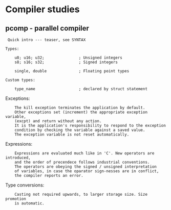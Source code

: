 # Compiler studies

## pcomp - parallel compiler

     Quick intro --- teaser, see SYNTAX

 	Types:

		u8; u16; u32; 				; Unsigned integers
		s8; s16; s32; 				; Signed integers

		single,	double				; Floating point types

	Custom types:

		type_name					; declared by struct statement


 Exceptions:

		The kill exception terminates the application by default.
		Other exceptions set (increment) the appropriate exception variable,
		(excpt) and return without any action.
		It is the application's responsibility to respond to the exception
		condition by checking the variable against a saved value.
		The exception variable is not reset automatically.

 Expressions:

		Expressions are evaluated much like in 'C'. New operators are introduced,
		and the order of precendece follows industrial conventions.
		The operators are obeying the signed / unsigned interpretation
		of variables, in case the oparator sign-nesses are in conflict,
		the compiler reports an error.

 Type conversions:

		Casting not required upwards, to larger storage size. Size promotion
		is automatic.



